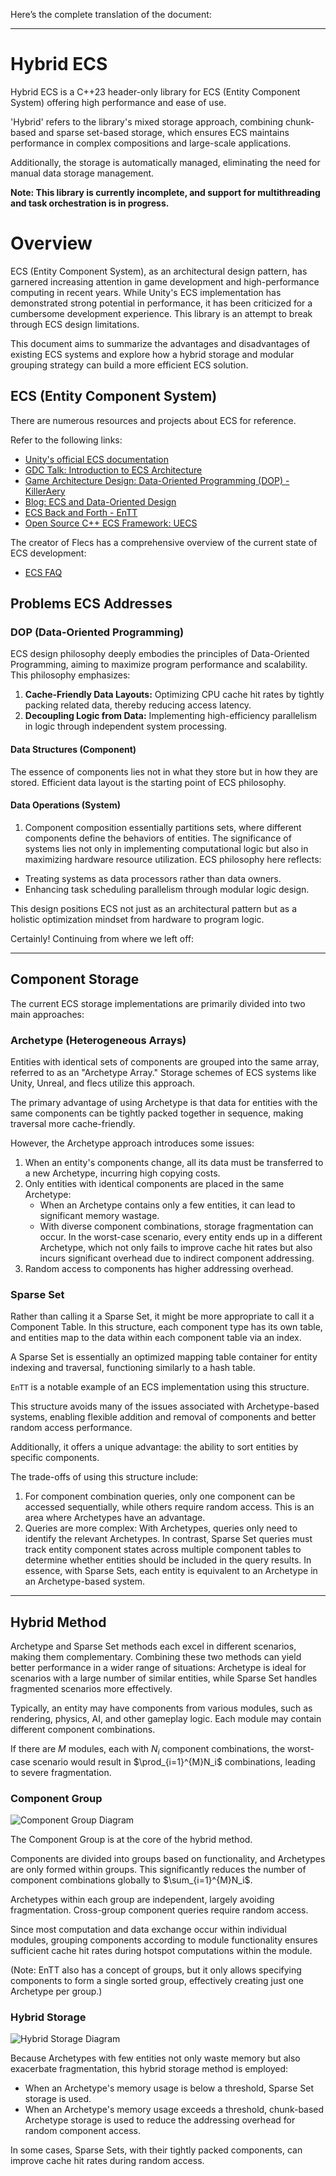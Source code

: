 Here’s the complete translation of the document:

------

# Hybrid ECS

Hybrid ECS is a C++23 header-only library for ECS (Entity Component System) offering high performance and ease of use.

'Hybrid' refers to the library's mixed storage approach, combining chunk-based and sparse set-based storage, which ensures ECS maintains performance in complex compositions and large-scale applications.

Additionally, the storage is automatically managed, eliminating the need for manual data storage management.

**Note: This library is currently incomplete, and support for multithreading and task orchestration is in progress.**

# Overview

ECS (Entity Component System), as an architectural design pattern, has garnered increasing attention in game development and high-performance computing in recent years. While Unity's ECS implementation has demonstrated strong potential in performance, it has been criticized for a cumbersome development experience. This library is an attempt to break through ECS design limitations.

This document aims to summarize the advantages and disadvantages of existing ECS systems and explore how a hybrid storage and modular grouping strategy can build a more efficient ECS solution.

## ECS (Entity Component System)

There are numerous resources and projects about ECS for reference.

Refer to the following links:

- [Unity's official ECS documentation](https://docs.unity3d.com/Packages/com.unity.entities@0.50/manual/ecs_core.html)
- [GDC Talk: Introduction to ECS Architecture](https://www.youtube.com/watch?v=W3aieHjyNvw&ab_channel=GDC)
- [Game Architecture Design: Data-Oriented Programming (DOP) - KillerAery](https://www.cnblogs.com/KillerAery/p/11746639.html)
- [Blog: ECS and Data-Oriented Design](https://neil3d.github.io/3dengine/why-ecs.html)
- [ECS Back and Forth - EnTT](https://skypjack.github.io/2021-08-29-ecs-baf-part-12/)
- [Open Source C++ ECS Framework: UECS](https://zhuanlan.zhihu.com/p/141255752)

The creator of Flecs has a comprehensive overview of the current state of ECS development:

- [ECS FAQ](https://github.com/SanderMertens/ecs-faq)

## Problems ECS Addresses

### DOP (Data-Oriented Programming)

ECS design philosophy deeply embodies the principles of Data-Oriented Programming, aiming to maximize program performance and scalability. This philosophy emphasizes:

1. **Cache-Friendly Data Layouts:** Optimizing CPU cache hit rates by tightly packing related data, thereby reducing access latency.
2. **Decoupling Logic from Data:** Implementing high-efficiency parallelism in logic through independent system processing.

#### Data Structures (Component)

The essence of components lies not in what they store but in how they are stored. Efficient data layout is the starting point of ECS philosophy.

#### Data Operations (System)

1. Component composition essentially partitions sets, where different components define the behaviors of entities. The significance of systems lies not only in implementing computational logic but also in maximizing hardware resource utilization. ECS philosophy here reflects:

- Treating systems as data processors rather than data owners.
- Enhancing task scheduling parallelism through modular logic design.

This design positions ECS not just as an architectural pattern but as a holistic optimization mindset from hardware to program logic.

Certainly! Continuing from where we left off:

------

## Component Storage

The current ECS storage implementations are primarily divided into two main approaches:

### Archetype (Heterogeneous Arrays)

Entities with identical sets of components are grouped into the same array, referred to as an "Archetype Array." Storage schemes of ECS systems like Unity, Unreal, and flecs utilize this approach.

The primary advantage of using Archetype is that data for entities with the same components can be tightly packed together in sequence, making traversal more cache-friendly.

However, the Archetype approach introduces some issues:

1. When an entity's components change, all its data must be transferred to a new Archetype, incurring high copying costs.
2. Only entities with identical components are placed in the same Archetype:
   - When an Archetype contains only a few entities, it can lead to significant memory wastage.
   - With diverse component combinations, storage fragmentation can occur. In the worst-case scenario, every entity ends up in a different Archetype, which not only fails to improve cache hit rates but also incurs significant overhead due to indirect component addressing.
3. Random access to components has higher addressing overhead.

### Sparse Set

Rather than calling it a Sparse Set, it might be more appropriate to call it a Component Table. In this structure, each component type has its own table, and entities map to the data within each component table via an index.

A Sparse Set is essentially an optimized mapping table container for entity indexing and traversal, functioning similarly to a hash table.

`EnTT` is a notable example of an ECS implementation using this structure.

This structure avoids many of the issues associated with Archetype-based systems, enabling flexible addition and removal of components and better random access performance.

Additionally, it offers a unique advantage: the ability to sort entities by specific components.

The trade-offs of using this structure include:

1. For component combination queries, only one component can be accessed sequentially, while others require random access. This is an area where Archetypes have an advantage.
2. Queries are more complex: With Archetypes, queries only need to identify the relevant Archetypes. In contrast, Sparse Set queries must track entity component states across multiple component tables to determine whether entities should be included in the query results. In essence, with Sparse Sets, each entity is equivalent to an Archetype in an Archetype-based system.

------

## Hybrid Method

Archetype and Sparse Set methods each excel in different scenarios, making them complementary. Combining these two methods can yield better performance in a wider range of situations: Archetype is ideal for scenarios with a large number of similar entities, while Sparse Set handles fragmented scenarios more effectively.

Typically, an entity may have components from various modules, such as rendering, physics, AI, and other gameplay logic. Each module may contain different component combinations.

If there are $M$ modules, each with $N_i$ component combinations, the worst-case scenario would result in $\prod_{i=1}^{M}N_i$ combinations, leading to severe fragmentation.

### Component Group

![Component Group Diagram](https://cdn.jsdelivr.net/gh/StellarWarp/StellarWarp.github.io@main/img/image-20250102225937285.png)

The Component Group is at the core of the hybrid method.

Components are divided into groups based on functionality, and Archetypes are only formed within groups. This significantly reduces the number of component combinations globally to $\sum_{i=1}^{M}N_i$.

Archetypes within each group are independent, largely avoiding fragmentation. Cross-group component queries require random access.

Since most computation and data exchange occur within individual modules, grouping components according to module functionality ensures sufficient cache hit rates during hotspot computations within the module.

(Note: EnTT also has a concept of groups, but it only allows specifying components to form a single sorted group, effectively creating just one Archetype per group.)

### Hybrid Storage

![Hybrid Storage Diagram](https://cdn.jsdelivr.net/gh/StellarWarp/StellarWarp.github.io@main/img/image-20250102225914513.png)

Because Archetypes with few entities not only waste memory but also exacerbate fragmentation, this hybrid storage method is employed:

- When an Archetype's memory usage is below a threshold, Sparse Set storage is used.
- When an Archetype's memory usage exceeds a threshold, chunk-based Archetype storage is used to reduce the addressing overhead for random component access.

In some cases, Sparse Sets, with their tightly packed components, can improve cache hit rates during random access.
